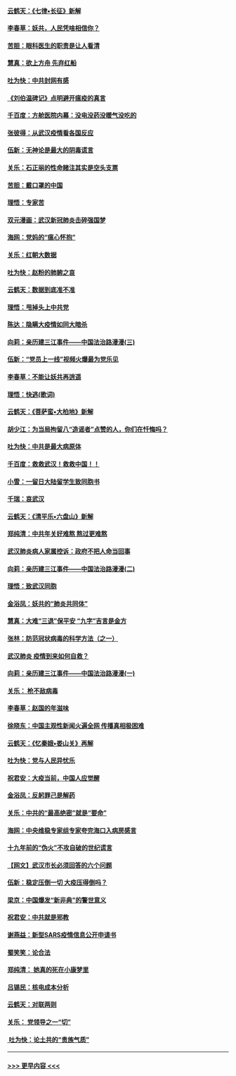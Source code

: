 #### [云鹤天：《七律▪长征》新解](../pages/nsc993/n11855479.md?t=02091902) 
#### [李春草：妖共，人民凭啥相信你？](../pages/nsc993/n11855196.md?t=02091902) 
#### [苦胆：眼科医生的职责是让人看清](../pages/nsc993/n11853840.md?t=02091902) 
#### [慧真：欲上方舟 先弃红船](../pages/nsc993/n11853483.md?t=02091902) 
#### [吐为快：中共封网有感](../pages/nsc993/n11852575.md?t=02091902) 
#### [《刘伯温碑记》点明避开瘟疫的真言](../pages/nsc993/n11852128.md?t=02091902) 
#### [千百度：方舱医院内幕：没电没药没暖气没吃的](../pages/nsc993/n11850211.md?t=02091902) 
#### [张彼得：从武汉疫情看各国反应](../pages/nsc993/n11850102.md?t=02091902) 
#### [伍新：无神论是最大的阴毒谎言](../pages/nsc993/n11846129.md?t=02091902) 
#### [关乐：石正丽的性命赌注其实是空头支票](../pages/nsc993/n11846109.md?t=02091902) 
#### [苦胆：戴口罩的中国](../pages/nsc993/n11845576.md?t=02091902) 
#### [理悟：专家苦](../pages/nsc993/n11845564.md?t=02091902) 
#### [双元漫画：武汉新冠肺炎击碎强国梦](../pages/nsc993/n11843320.md?t=02091902) 
#### [海网：党妈的“瘟心怀抱”](../pages/nsc993/n11840740.md?t=02091902) 
#### [关乐：红朝大数据](../pages/nsc993/n11840675.md?t=02091902) 
#### [吐为快：赵粉的肺腑之哀](../pages/nsc993/n11840618.md?t=02091902) 
#### [云鹤天：数据到底准不准](../pages/nsc993/n11840325.md?t=02091902) 
#### [理悟：甩掉头上中共党](../pages/nsc993/n11838826.md?t=02091902) 
#### [陈达：隐瞒大疫情如同大暗杀](../pages/nsc993/n11838771.md?t=02091902) 
#### [向莉：亲历建三江事件——中国法治路漫漫(三)](../pages/nsc993/n11831825.md?t=02091902) 
#### [伍新：“党员上一线”视频火爆最为党乐见](../pages/nsc993/n11838200.md?t=02091902) 
#### [李春草：不能让妖共再逍遥](../pages/nsc993/n11838102.md?t=02091902) 
#### [理悟：快逃(歌词)](../pages/nsc993/n11838083.md?t=02091902) 
#### [云鹤天：《菩萨蛮▪大柏地》新解](../pages/nsc993/n11838059.md?t=02091902) 
#### [胡少江：为当局拘留八“造谣者”点赞的人，你们在忏悔吗？](../pages/nsc993/n11836801.md?t=02091902) 
#### [吐为快：中共是最大病原体](../pages/nsc993/n11836748.md?t=02091902) 
#### [千百度：救救武汉！救救中国！！](../pages/nsc993/n11836145.md?t=02091902) 
#### [小雪：一留日大陆留学生致同胞书](../pages/nsc993/n11834624.md?t=02091902) 
#### [千瑞：哀武汉](../pages/nsc993/n11833647.md?t=02091902) 
#### [云鹤天：《清平乐▪六盘山》新解](../pages/nsc993/n11833611.md?t=02091902) 
#### [郑纯清：中共年关好难熬 熬过更难熬](../pages/nsc993/n11833489.md?t=02091902) 
#### [武汉肺炎病人家属控诉：政府不把人命当回事](../pages/nsc993/n11833205.md?t=02091902) 
#### [向莉：亲历建三江事件——中国法治路漫漫(二)](../pages/nsc993/n11829102.md?t=02091902) 
#### [理悟：致武汉同胞](../pages/nsc993/n11831522.md?t=02091902) 
#### [金浴凤：妖共的“肺炎共同体”](../pages/nsc993/n11829448.md?t=02091902) 
#### [慧真：大难“三退”保平安 “九字”吉言是金方](../pages/nsc993/n11829501.md?t=02091902) 
#### [张林：防范冠状病毒的科学方法（之一）](../pages/nsc993/n11828618.md?t=02091902) 
#### [武汉肺炎 疫情到来如何自救？](../pages/nsc993/n11827632.md?t=02091902) 
#### [向莉：亲历建三江事件——中国法治路漫漫(一)](../pages/nsc993/n11827190.md?t=02091902) 
#### [关乐： 枪不敌病毒](../pages/nsc993/n11826746.md?t=02091902) 
#### [李春草：赵国的年滋味](../pages/nsc993/n11826321.md?t=02091902) 
#### [徐晓东：中国主观性新闻火遍全网 传播真相极困难](../pages/nsc993/n11826508.md?t=02091902) 
#### [云鹤天：《忆秦娥▪娄山关》再解](../pages/nsc993/n11824682.md?t=02091902) 
#### [吐为快：党与人民异忧乐](../pages/nsc993/n11824660.md?t=02091902) 
#### [祝君安：大疫当前，中国人应觉醒](../pages/nsc993/n11821946.md?t=02091902) 
#### [金浴凤：反躬罪己是解药](../pages/nsc993/n11820280.md?t=02091902) 
#### [关乐：中共的“最高绝密”就是“要命”](../pages/nsc993/n11816946.md?t=02091902) 
#### [海网：中央维稳专家组专家夸完海口入病房感言](../pages/nsc993/n11815138.md?t=02091902) 
#### [十九年前的“伪火”不攻自破的世纪谎言](../pages/nsc993/n11813238.md?t=02091902) 
#### [【网文】武汉市长必须回答的六个问题](../pages/nsc993/n11813848.md?t=02091902) 
#### [伍新：稳定压倒一切 大疫压得倒吗？](../pages/nsc993/n11812634.md?t=02091902) 
#### [梁京：中国爆发“新非典”的警世意义](../pages/nsc993/n11812554.md?t=02091902) 
#### [祝君安：中共就是邪教](../pages/nsc993/n11812431.md?t=02091902) 
#### [谢燕益：新型SARS疫情信息公开申请书](../pages/nsc993/n11808840.md?t=02091902) 
#### [蜀笑笑：论合法](../pages/nsc993/n11808064.md?t=02091902) 
#### [郑纯清： 她真的死在小康梦里](../pages/nsc993/n11806623.md?t=02091902) 
#### [吕锡民：核电成本分析](../pages/nsc993/n11806284.md?t=02091902) 
#### [云鹤天：对联两则](../pages/nsc993/n11805957.md?t=02091902) 
#### [关乐： 党领导之一“切”](../pages/nsc993/n11804505.md?t=02091902) 
#### [ 吐为快：论土共的“贵族气质”](../pages/nsc993/n11804490.md?t=02091902) 

----
#### [ >>> 更早内容 <<< ](../indexes/nsc993-earlier.md)
